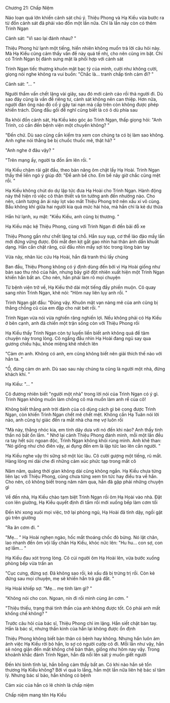 




Chương 21: Chấp Niệm


Náo loạn quá lớn khiến cảnh sát chú ý. Thiệu Phong và Hạ Kiều vừa bước ra từ đồn cảnh sát đã phải vào đồn một lần nữa. Chỉ là lần này còn có thêm Trình Ngạn

Cảnh sát: "Vì sao lại đánh nhau? "

Thiệu Phong hừ lạnh một tiếng, hiển nhiên không muốn trả lời câu hỏi này. Mà Hạ Kiều cũng cảm thấy vấn đề này quá tế nhị, cho nên cũng im bặt. Chỉ có Trình Ngạn bị đánh sưng mặt là phối hợp với cảnh sát

Trình Ngạn tiếc thương khuôn mặt bạc tỷ của mình, cười như không cười, giọng nói nghe không ra vui buồn: "Chắc là... tranh chấp tình cảm đi? "

Cảnh sát: "... "

Người thẩm vấn chết lặng vài giây, sau đó mới cảnh cáo rồi thả người đi. Dù sao đây cũng là vấn đề riêng tư, cảnh sát không nên can thiệp. Hơn nữa, người đàn ông nào đó cố ý gây tai nạn mà cấp trên còn không được phép khiển trách. Dùng đầu gối để nghĩ cũng biết là có ô dù phía sau

Ra khỏi đồn cảnh sát, Hạ Kiều kéo góc áo Trình Ngạn, thấp giọng hỏi: "Anh Trình, có cần đến bệnh viện một chuyến không? "

"Đến chứ. Dù sao cũng cần kiểm tra xem con chúng ta có bị làm sao không. Anh nghe nói thằng bé bị chuốc thuốc mê, thật hả? "

"Anh nghe ở đâu vậy? "

"Trên mạng ấy, người ta đồn ầm lên rồi. "

Hạ Kiều chậm rãi gật đầu, theo bản năng ôm chặt lấy Hạ Hoài. Trình Ngạn thấy thế liền ngỏ ý giúp đỡ: "Để anh bế cho. Em bế nãy giờ chắc cũng mệt rồi. "

Hạ Kiều không chút do dự lập tức đưa Hạ Hoài cho Trình Ngạn. Hành động này thể hiện rõ việc cô thân thiết và tin tưởng anh đến nhường nào. Cho nên, cảnh tượng ân ái này lọt vào mắt Thiệu Phong trở nên xấu xí vô cùng. Bầu không khí giữa hai người kia quá mức hài hòa, mà hắn chỉ là kẻ dư thừa

Hắn hừ lạnh, xụ mặt: "Kiều Kiều, anh cũng bị thương. "

Hạ Kiều mặc kệ Thiệu Phong, cùng với Trình Ngạn đi đến bãi đỗ xe

Thiệu Phong gần như chết lặng tại chỗ. Hắn suy sụp, cơ thể lảo đảo mấy lần mới đứng vững được. Đôi mắt đen kịt gắt gao nhìn hai thân ảnh dần khuất dạng. Hắn cắn chặt răng, cúi đầu nhìn mấy sợi tóc trong lòng bàn tay



Vừa nãy, nhân lúc cứu Hạ Hoài, hắn đã tranh thủ lấy chúng

Ban đầu, Thiệu Phong không có ý định dùng đến bởi vì Hạ Hoài giống như bản sao thu nhỏ của hắn, nhưng bây giờ đột nhiên xuất hiện một Trình Ngạn khiến hắn bất an. Cho nên, hắn phải làm rõ mọi chuyện



Từ bệnh viện trở về, Hạ Kiều thở dài một tiếng đầy phiền muộn. Cô quay sang nhìn Trình Ngạn, khẽ nói: "Hôm nay liên lụy anh rồi. "

Trình Ngạn gật đầu: "Đúng vậy. Khuôn mặt vạn nàng mê của anh cũng bị thằng chồng cũ của em đập cho nát bét rồi. "

Trình Ngạn vừa nói vừa nghiến răng nghiến lợi. Nếu không phải có Hạ Kiều ở bên cạnh, anh đã chiến một trận sống còn với Thiệu Phong rồi

Hạ Kiều thấy Trình Ngạn còn tự luyến liền biết anh không quá để tâm chuyện này trong lòng. Cô ngẩng đầu nhìn Hạ Hoài đang ngủ say qua gương chiếu hậu, khóe miệng khẽ nhếch lên

"Cảm ơn anh. Không có anh, em cũng không biết nên giải thích thế nào với hắn ta. "

"Ồ, đừng cảm ơn anh. Dù sao sau này chúng ta cũng là người một nhà, đừng khách khí. "

Hạ Kiều: "... "

Cô đương nhiên biết "người một nhà" trong lời nói của Trình Ngạn có ý gì. Trình Ngạn không muốn làm chồng cô mà muốn làm anh rể của cô!

Không biết thằng anh trời đánh của cô dùng cách gì bẻ cong được Trình Ngạn, còn khiến Trình Ngạn chết mê chết mệt. Không cần Hạ Tuân nói lời nào, anh cũng tự giác đến ra mắt nhà cha mẹ vợ luôn rồi

"Mà này, thằng nhóc kia, em tính dây dưa với nó đến khi nào? Anh thấy tinh thần nó bất ổn lắm. " Nhớ lại cảnh Thiệu Phong đánh mình, mỗi một lần đều ra tay hết sức ngoan độc, Trình Ngạn không khỏi rùng mình. Anh khẽ than: "Nó giống như chó điên vậy, ai đụng đến em là lập tức lao lên cắn người. "

Hạ Kiều nghe vậy thì sững sờ một lúc lâu. Cô cười gượng một tiếng, rũ mắt. Hàng lông mi dài che đi những cảm xúc phức tạp trong mắt cô

Năm năm, quãng thời gian không dài cũng không ngắn. Hạ Kiều chưa từng liên lạc với Thiệu Phong, cũng chưa từng xem tin tức hay điều tra về hắn. Cho nên, cô không biết trong năm năm qua, hắn đã gặp phải những chuyện gì



Về đến nhà, Hạ Kiều chào tạm biệt Trình Ngạn rồi ôm Hạ Hoài vào nhà. Đặt con lên giường, Hạ Kiều quyết định đi tắm rồi mới xuống bếp làm cơm tối

Đến khi xong xuôi mọi việc, trở lại phòng ngủ, Hạ Hoài đã tỉnh dậy, ngồi gật gù trên giường

"Ra ăn cơm đi. "

"Mẹ... " Hạ Hoài nghẹn ngào, hốc mắt thoáng chốc đỏ bừng. Nó lật chăn, lao nhanh đến ôm vội lấy chân Hạ Kiều, khóc nức lên: "Hu hu... con sợ, con sợ lắm... "

Hạ Kiều đau xót trong lòng. Cô cúi người ôm Hạ Hoài lên, vừa bước xuống phòng bếp vừa trấn an

"Cục cưng, đừng sợ. Đã không sao rồi, kẻ xấu đã bị trừng trị rồi. Còn kẻ đứng sau mọi chuyện, mẹ sẽ khiến hắn trả giá đắt. "

Hạ Hoài khiếp sợ: "Mẹ... mẹ tính làm gì? "

"Không nói cho con. Ngoan, nín đi rồi mình cùng ăn cơm. "



"Thiệu thiếu, trạng thái tinh thần của anh không được tốt. Có phải anh mất khống chế không? "

Trước câu hỏi của bác sĩ, Thiệu Phong chỉ im lặng. Hắn siết chặt bàn tay. Hắn là bác sĩ, nhưng thần kinh của hắn lại không được ổn định

Thiệu Phong không biết bản thân có bệnh hay không. Nhưng hắn luôn ám ảnh việc Hạ Kiều rời bỏ hắn, lo sợ có người cướp cô đi. Mỗi lần như vậy, hắn sẽ nóng giận đến mất khống chế bản thân, giống như hôm nay vậy. Trong khoảnh khắc đánh Trình Ngạn, hắn đã nổi lên sát ý muốn giết người

Đến khi bình tĩnh lại, hắn bỗng cảm thấy bất an. Có khi nào hắn sẽ tổn thương Hạ Kiều không? Bởi vì quá lo lắng, hắn một lần nữa liên hệ bác sĩ tâm lý. Nhưng bác sĩ bảo, hắn không có bệnh

Cảm xúc của hắn có lẽ chính là chấp niệm

Chấp niệm mang tên Hạ Kiều




